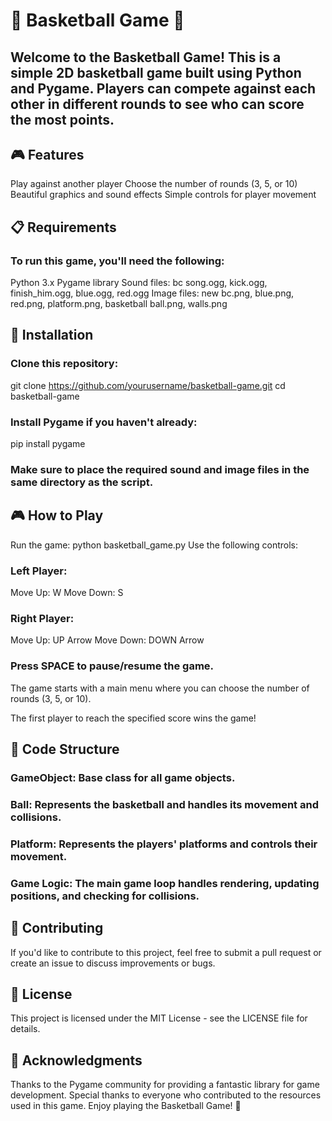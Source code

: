 # 🏀 Basketball Game 🏀
## Welcome to the Basketball Game! This is a simple 2D basketball game built using Python and Pygame. Players can compete against each other in different rounds to see who can score the most points.

## 🎮 Features
Play against another player
Choose the number of rounds (3, 5, or 10)
Beautiful graphics and sound effects
Simple controls for player movement
## 📋 Requirements
### To run this game, you'll need the following:

Python 3.x
Pygame library
Sound files: bc song.ogg, kick.ogg, finish_him.ogg, blue.ogg, red.ogg
Image files: new bc.png, blue.png, red.png, platform.png, basketball ball.png, walls.png
## 🚀 Installation
### Clone this repository:
git clone https://github.com/yourusername/basketball-game.git
cd basketball-game
### Install Pygame if you haven't already:
pip install pygame
### Make sure to place the required sound and image files in the same directory as the script.
## 🎮 How to Play
Run the game:
python basketball_game.py
Use the following controls:

### Left Player:
Move Up: W
Move Down: S
### Right Player:
Move Up: UP Arrow
Move Down: DOWN Arrow
### Press SPACE to pause/resume the game.
The game starts with a main menu where you can choose the number of rounds (3, 5, or 10).

The first player to reach the specified score wins the game!

## 📂 Code Structure
### GameObject: Base class for all game objects.
### Ball: Represents the basketball and handles its movement and collisions.
### Platform: Represents the players' platforms and controls their movement.
### Game Logic: The main game loop handles rendering, updating positions, and checking for collisions.
## 🤝 Contributing
If you'd like to contribute to this project, feel free to submit a pull request or create an issue to discuss improvements or bugs.

## 📝 License
This project is licensed under the MIT License - see the LICENSE file for details.

## 🙌 Acknowledgments
Thanks to the Pygame community for providing a fantastic library for game development.
Special thanks to everyone who contributed to the resources used in this game.
Enjoy playing the Basketball Game! 🏀

